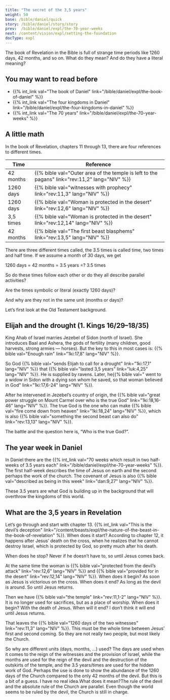 ```yaml
---
title: "The secret of the 3,5 years"
weight: 50
base: /bible/daniel/quick
story: /bible/daniel/story/story
prev:  /bible/daniel/expl/the-70-year-weeks
next: /content/vision/expl/setting-the-foundation
docType: expl
---
```


The book of Revelation in the Bible is full of strange time periods like 1260 days, 42 months, and so on. What do they mean? And do they have a literal meaning?

## You may want to read before

<a name="c871"></a>
- {{% int_link val="The book of Daniel" link="/bible/daniel/expl/the-book-of-daniel" %}}
- {{% int_link val="The four kingdoms in Daniel" link="/bible/daniel/expl/the-four-kingdoms-in-daniel" %}}
- {{% int_link val="The 70 years" link="/bible/daniel/expl/the-70-year-weeks" %}}

## A little math

<a name="e7f0"></a>
In the book of Revelation, chapters 11 through 13, there are four references to different times.

| Time | Reference |
|------|-----------|
| 42 months | {{% bible val="Outer area of the temple is left to the pagans" link="rev:11,2" lang="NIV" %}} |
| 1260 days | {{% bible val="witnesses with prophecy" link="rev:11,3" lang="NIV" %}} |
| 1260 days | {{% bible val="Woman is protected in the desert" link="rev:12,6" lang="NIV" %}} |
| 3,5 times | {{% bible val="Woman is protected in the desert" link="rev:12,14" lang="NIV" %}} |
| 42 months | {{% bible val="The first beast blasphems" link="rev:13,5" lang="NIV" %}} |

There are three different times called, the 3.5 times is called time, two times and half time. If we assume a month of 30 days, we get

1260 days = 42 months = 3.5 years =? 3.5 times

So do these times follow each other or do they all describe parallel activities?

Are the times symbolic or literal (exactly 1260 days)?

And why are they not in the same unit (months or days)?

Let’s first look at the Old Testament background.

## Elijah and the drought (1. Kings 16/29–18/35)

<a name="89d3"></a>
King Ahab of Israel marries Jezebel of Sidon (north of Israel). She introduces Baal and Ashera, the gods of fertility (many children, good harvests, strong armies — horses). But the key to this in most cases is: {{% bible val="Enough rain" link="1ki:17,8" lang="NIV" %}}.

So God {{% bible val="sends Elijah to call for a drought" link="1ki:17,1" lang="NIV" %}} that {{% bible val="lasted 3,5 years" link="luk:4,25" lang="NIV" %}}. He is supplied by ravens. Later, he{{% bible val=" went to a widow in Sidon with a dying son whom he saved, so that woman believed in God" link="1ki:17,6-24" lang="NIV" %}}.

After he intervened in Jezebel’s country of origin, the {{% bible val="great power struggle on Mount Carmel over who is the true God" link="1ki:18,16-46" lang="NIV" %}}. The true God is the one who can make {{% bible val="fire come down from heaven" link="1ki:18,24" lang="NIV" %}}, which is also {{% bible val="something the second beast can also do" link="rev:13,13" lang="NIV" %}}.

The battle and the question here is, “Who is the true God?”.

## The year week in Daniel

<a name="96cb"></a>
In Daniel there are the {{% int_link val="70 weeks which result in two half-weeks of 3.5 years each" link="/bible/daniel/expl/the-70-year-weeks" %}}. The first half-week describes the time of Jesus on earth and the second perhaps the work of the church. The covenant of Jesus is also {{% bible val="described as being in this week" link="dan:9,27" lang="NIV" %}}.

These 3.5 years are what God is building up in the background that will overthrow the kingdoms of this world.

## What are the 3,5 years in Revelation

<a name="df73"></a>
Let’s go through and start with chapter 13. {{% int_link val="This is the devil’s deception" link="/content/beasts/expl/the-nature-of-the-beast-in-the-book-of-revelation" %}}. When does it start? According to chapter 12, it happens after Jesus’ death on the cross, when he realizes that he cannot destroy Israel, which is protected by God, so pretty much after his death.

When does he stop? Never if he doesn’t have to, so until Jesus comes back.

At the same time the woman is {{% bible val="protected from the devil’s attack" link="rev:12,6" lang="NIV" %}} and {{% bible val="provided for in the desert" link="rev:12,14" lang="NIV" %}}. When does it begin? As soon as Jesus is victorious on the cross. When does it end? As long as the devil is around. So until Jesus returns.

Then we have {{% bible val="the temple" link="rev:11,1-2" lang="NIV" %}}. It is no longer used for sacrifices, but as a place of worship. When does it begin? With the death of Jesus. When will it end? I don’t think it will end until Jesus returns.

That leaves the {{% bible val="1260 days of the two witnesses" link="rev:11,3" lang="NIV" %}}. This must be the whole time between Jesus’ first and second coming. So they are not really two people, but most likely the Church.

So why are different units (days, months, …) used? The days are used when it comes to the reign of the witnesses and the provision of Israel, while the months are used for the reign of the devil and the destruction of the outskirts of the temple, and the 3.5 years/times are used for the hidden work of God. Perhaps the use is done to show the abundance of the 1260 days of the Church compared to the only 42 months of the devil. But this is a bit of a guess. I have no real idea.What does it mean?The rule of the devil and the absolute rule of the Church are parallel. Even though the world seems to be ruled by the devil, the Church is still in charge.

